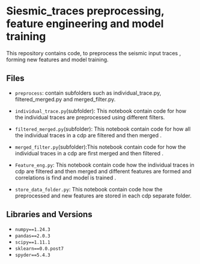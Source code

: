 
# Siesmic_traces preprocessing, feature engineering and model training

This repository contains code, to preprocess the seismic input traces , forming new features and model training.


## Files

* `preprocess`: contain subfolders such as individual_trace.py, filtered_merged.py and merged_filter.py. 
  
* `individual_trace.py`(subfolder): This notebook contain code for how the individual traces are preprocessed using different filters.

* `filtered_merged.py`(subfolder): This notebook contain code for how all the individual traces in a cdp are filtered and then merged .
  
* `merged_filter.py`(subfolder):This notebook contain code for how the individual traces in a cdp are first merged and then filtered .
  
* `Feature_eng.py`: This notebook contain code how the individual traces in cdp are filtered and then merged and different features are formed and correlations is find and model is trained .

* `store_data_folder.py`: This notebook contain code how the preprocessed and new features are stored in each cdp separate folder.

## Libraries and Versions
 * `numpy==1.24.3`
 * `pandas==2.0.3`
 * `scipy==1.11.1`
 * `sklearn==0.0.post7`
 * `spyder==5.4.3`

